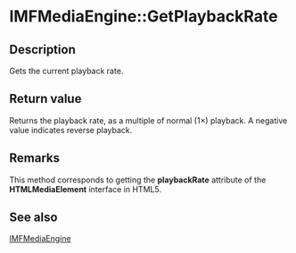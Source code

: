 # IMFMediaEngine::GetPlaybackRate

## Description

Gets the current playback rate.

## Return value

Returns the playback rate, as a multiple of normal (1×) playback. A negative value indicates reverse playback.

## Remarks

This method corresponds to getting the **playbackRate** attribute of the **HTMLMediaElement** interface in HTML5.

## See also

[IMFMediaEngine](https://learn.microsoft.com/windows/desktop/api/mfmediaengine/nn-mfmediaengine-imfmediaengine)